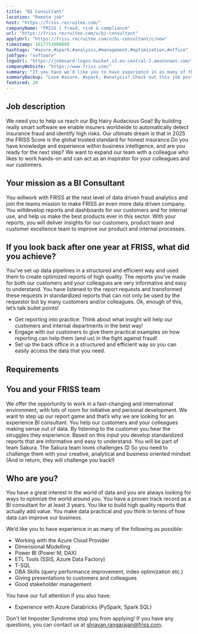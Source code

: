 ```yaml
---
title: "BI Consultant"
location: "Remote job"
host: "https://friss.recruitee.com/"
companyName: "FRISS | fraud, risk & compliance"
url: "https://friss.recruitee.com/o/bi-consultant"
applyUrl: "https://friss.recruitee.com/o/bi-consultant/c/new"
timestamp: 1617753600000
hashtags: "#azure,#spark,#analysis,#management,#optimization,#office"
jobType: "software"
logoUrl: "https://jobboard-logos-bucket.s3.eu-central-1.amazonaws.com/friss-fraud-risk-compliance"
companyWebsite: "https://www.friss.com/"
summary: "If you have we’d like you to have experience in as many of the following as possible, FRISS | fraud, risk & compliance is looking for someone with your skillset."
summaryBackup: "Love #azure, #spark, #analysis? Check out this job post!"
featured: 20
---
```


## Job description

We need you to help us reach our Big Hairy Audacious Goal! By building really smart software we enable insurers worldwide to automatically detect insurance fraud and identify high risks. Our ultimate dream is that in 2025 the FRISS Score is the global trusted standard for honest insurance.Do you have knowledge and experience within business intelligence, and are you ready for the next step? We want to expand our team with a colleague who likes to work hands-on and can act as an inspirator for your colleagues and our customers.

## Your mission as a BI Consultant

You willwork with FRISS at the next level of data driven fraud analytics and join the teams mission to make FRISS an even more data driven company. You willdevelop reports and dashboards for our customers and for internal use, and help us make the best products ever in this sector. With your reports, you will deliver insights for our customers, product team and customer excellence team to improve our product and internal processes.

## If you look back after one year at FRISS, what did you achieve?

You’ve set up data pipelines in a structured and efficient way and used them to create optimized reports of high quality. The reports you’ve made for both our customers and your colleagues are very informative and easy to understand. You have listened to the report requests and transformed these requests in standardized reports that can not only be used by the requestor but by many customers and/or colleagues. Ok, enough of this, let’s talk bullet points!

*   Get reporting into practice: Think about what insight will help our customers and internal departments in the best way!
*   Engage with our customers to give them practical examples on how reporting can help them (and us) in the fight against fraud!
*   Set up the back office in a structured and efficient way so you can easily access the data that you need.

## Requirements

## You and your FRISS team

We offer the opportunity to work in a fast-changing and international environment, with lots of room for initiative and personal development. We want to step up our report game and that’s why we are looking for an experience BI consultant. You help our customers and your colleagues making sense out of data. By listening to the customer you hear the struggles they experience. Based on this input you develop standardized reports that are informative and easy to understand. You will be part of team Sakura. The Sakura team loves challenges 😊 So you need to challenge them with your creative, analytical and business oriented mindset (And in return, they will challenge you back!)

## Who are you?

You have a great interest in the world of data and you are always looking for ways to optimize the world around you. You have a proven track record as a BI consultant for at least 3 years. You like to build high quality reports that actually add value. You make data practical and you think in terms of how data can improve our business.

We’d like you to have experience in as many of the following as possible:

*   Working with the Azure Cloud Provider
*   Dimensional Modelling
*   Power BI (Power M, DAX)
*   ETL Tools (SSIS, Azure Data Factory)
*   T-SQL
*   DBA Skills (query performance improvement, index optimization etc.)
*   Giving presentations to customers and colleagues
*   Good stakeholder management

You have our full attention if you also have:

*   Experience with Azure Databricks (PySpark, Spark SQL)

Don't let Imposter Syndrome stop you from applying! If you have any questions, you can contact us at [shravan.rangarajan@friss.com](mailto:shravan.rangarajan@friss.com).
